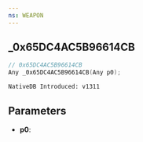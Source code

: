 ```yaml
---
ns: WEAPON
---
```

## _0x65DC4AC5B96614CB

```c
// 0x65DC4AC5B96614CB
Any _0x65DC4AC5B96614CB(Any p0);
```

```
NativeDB Introduced: v1311
```

## Parameters
* **p0**:
